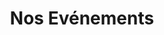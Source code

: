 ---
title: "Nos Evénements"
description: "dans le cadre de nos projets"
draft: false
bg_image: "images/featue-bg.jpg"
---